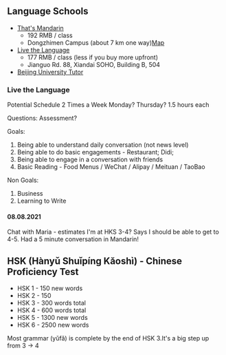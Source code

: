 

## Language Schools 

- [That's Mandarin](https://www.thatsmandarin.com/1-on-1-courses/?gclid=EAIaIQobChMIppqj4M7n8gIV-Z1LBR0MiAJWEAAYASAAEgLbR_D_BwE)
    - 192 RMB / class
    - Dongzhimen Campus (about 7 km one way)[Map](https://www.google.com.sg/maps/dir/39.8974526,116.4700371/7+Xinzhong+St,+Dongcheng+Qu,+Beijing+Shi,+China,+100006/@39.9147514,116.4484899,14z/data=!4m9!4m8!1m0!1m5!1m1!1s0x35f1acbf42b95cef:0xf31a0c6f564ac14b!2m2!1d116.438497!2d39.938764!3e2)
- [Live the Language](https://ltl-beijing.com/chinese-tutor-beijing/)
    - 177 RMB / class (less if you buy more upfront)
    - Jianguo Rd. 88, Xiandai SOHO, Building B, 504
- [Beijing University Tutor](https://beijing.universitytutor.com/beijing_mandarin-chinese-tutoring)


### Live the Language

Potential Schedule 2 Times a Week 
Monday? Thursday? 1.5 hours each

Questions: Assessment?

Goals:
1. Being able to understand daily conversation (not news level)
2. Being able to do basic engagements - Restaurant; Didi; 
3. Being able to engage in a conversation with friends
4. Basic Reading - Food Menus / WeChat / Alipay / Meituan / TaoBao

Non Goals:
1. Business
2. Learning to Write

#### 08.08.2021 

Chat with Maria - estimates I'm at HKS 3-4? Says I should be able to get to 4-5.  Had a 5 minute conversation in Mandarin!

## HSK (Hànyǔ Shuǐpíng Kǎoshì) - Chinese Proficiency Test

- HSK 1 - 150 new words
- HSK 2 - 150 
- HSK 3 - 300 words total
- HSK 4 - 600 words total 
- HSK 5 - 1300 new words
- HSK 6 - 2500 new words

Most grammar (yǔfǎ) is complete by the end of HSK 3.It's a big step up from 3 -> 4 